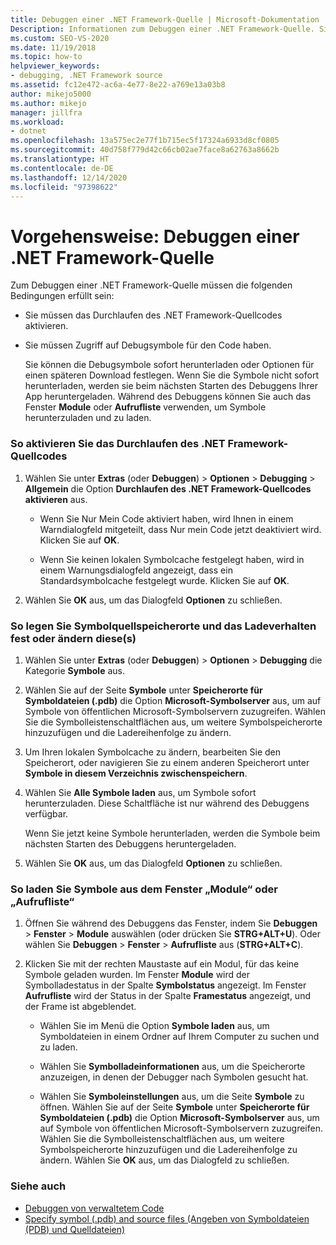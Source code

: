 ```yaml
---
title: Debuggen einer .NET Framework-Quelle | Microsoft-Dokumentation
Description: Informationen zum Debuggen einer .NET Framework-Quelle. Sie müssen eine entsprechende Konfiguration vornehmen und Debugsymbole herunterladen.
ms.custom: SEO-VS-2020
ms.date: 11/19/2018
ms.topic: how-to
helpviewer_keywords:
- debugging, .NET Framework source
ms.assetid: fc12e472-ac6a-4e77-8e22-a769e13a03b8
author: mikejo5000
ms.author: mikejo
manager: jillfra
ms.workload:
- dotnet
ms.openlocfilehash: 13a575ec2e77f1b715ec5f17324a6933d8cf0805
ms.sourcegitcommit: 40d758f779d42c66cb02ae7face8a62763a8662b
ms.translationtype: HT
ms.contentlocale: de-DE
ms.lasthandoff: 12/14/2020
ms.locfileid: "97398622"
---
```

# <a name="how-to-debug-net-framework-source"></a>Vorgehensweise: Debuggen einer .NET Framework-Quelle

Zum Debuggen einer .NET Framework-Quelle müssen die folgenden Bedingungen erfüllt sein:

- Sie müssen das Durchlaufen des .NET Framework-Quellcodes aktivieren.

- Sie müssen Zugriff auf Debugsymbole für den Code haben.

  Sie können die Debugsymbole sofort herunterladen oder Optionen für einen späteren Download festlegen. Wenn Sie die Symbole nicht sofort herunterladen, werden sie beim nächsten Starten des Debuggens Ihrer App heruntergeladen. Während des Debuggens können Sie auch das Fenster **Module** oder **Aufrufliste** verwenden, um Symbole herunterzuladen und zu laden.

### <a name="to-enable-stepping-into-net-framework-source"></a>So aktivieren Sie das Durchlaufen des .NET Framework-Quellcodes

1. Wählen Sie unter **Extras** (oder **Debuggen**) > **Optionen** > **Debugging** > **Allgemein** die Option **Durchlaufen des .NET Framework-Quellcodes aktivieren** aus.

   - Wenn Sie Nur Mein Code aktiviert haben, wird Ihnen in einem Warndialogfeld mitgeteilt, dass Nur mein Code jetzt deaktiviert wird. Klicken Sie auf **OK**.

   - Wenn Sie keinen lokalen Symbolcache festgelegt haben, wird in einem Warnungsdialogfeld angezeigt, dass ein Standardsymbolcache festgelegt wurde. Klicken Sie auf **OK**.

1. Wählen Sie **OK** aus, um das Dialogfeld **Optionen** zu schließen.

### <a name="to-set-or-change-symbol-source-locations-and-loading-behavior"></a>So legen Sie Symbolquellspeicherorte und das Ladeverhalten fest oder ändern diese(s)

1. Wählen Sie unter **Extras** (oder **Debuggen**) > **Optionen** > **Debugging** die Kategorie **Symbole** aus.

1. Wählen Sie auf der Seite **Symbole** unter **Speicherorte für Symboldateien (.pdb)** die Option **Microsoft-Symbolserver** aus, um auf Symbole von öffentlichen Microsoft-Symbolservern zuzugreifen. Wählen Sie die Symbolleistenschaltflächen aus, um weitere Symbolspeicherorte hinzuzufügen und die Ladereihenfolge zu ändern.

1. Um Ihren lokalen Symbolcache zu ändern, bearbeiten Sie den Speicherort, oder navigieren Sie zu einem anderen Speicherort unter **Symbole in diesem Verzeichnis zwischenspeichern**.

1. Wählen Sie **Alle Symbole laden** aus, um Symbole sofort herunterzuladen. Diese Schaltfläche ist nur während des Debuggens verfügbar.

   Wenn Sie jetzt keine Symbole herunterladen, werden die Symbole beim nächsten Starten des Debuggens heruntergeladen.

1. Wählen Sie **OK** aus, um das Dialogfeld **Optionen** zu schließen.

### <a name="to-load-symbols-from-the-modules-or-call-stack-windows"></a>So laden Sie Symbole aus dem Fenster „Module“ oder „Aufrufliste“

1. Öffnen Sie während des Debuggens das Fenster, indem Sie **Debuggen** > **Fenster** > **Module** auswählen (oder drücken Sie **STRG+ALT+U**). Oder wählen Sie **Debuggen** > **Fenster** > **Aufrufliste** aus (**STRG+ALT+C**).

1. Klicken Sie mit der rechten Maustaste auf ein Modul, für das keine Symbole geladen wurden. Im Fenster **Module** wird der Symbolladestatus in der Spalte **Symbolstatus** angezeigt. Im Fenster **Aufrufliste** wird der Status in der Spalte **Framestatus** angezeigt, und der Frame ist abgeblendet.

   - Wählen Sie im Menü die Option **Symbole laden** aus, um Symboldateien in einem Ordner auf Ihrem Computer zu suchen und zu laden.

   - Wählen Sie **Symbolladeinformationen** aus, um die Speicherorte anzuzeigen, in denen der Debugger nach Symbolen gesucht hat.

   - Wählen Sie **Symboleinstellungen** aus, um die Seite **Symbole** zu öffnen. Wählen Sie auf der Seite **Symbole** unter **Speicherorte für Symboldateien (.pdb)** die Option **Microsoft-Symbolserver** aus, um auf Symbole von öffentlichen Microsoft-Symbolservern zuzugreifen. Wählen Sie die Symbolleistenschaltflächen aus, um weitere Symbolspeicherorte hinzuzufügen und die Ladereihenfolge zu ändern. Wählen Sie **OK** aus, um das Dialogfeld zu schließen.

### <a name="see-also"></a>Siehe auch
- [Debuggen von verwaltetem Code](../debugger/debugging-managed-code.md)
- [Specify symbol (.pdb) and source files (Angeben von Symboldateien (PDB) und Quelldateien)](../debugger/specify-symbol-dot-pdb-and-source-files-in-the-visual-studio-debugger.md)